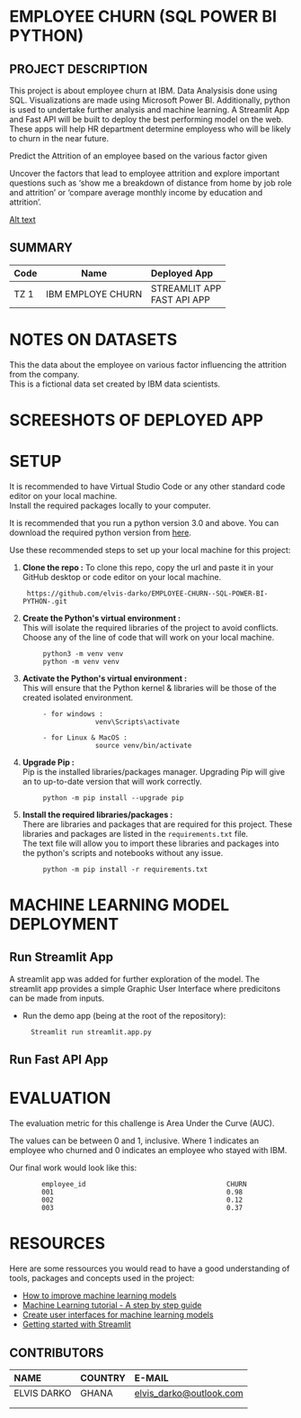 # EMPLOYEE CHURN (SQL POWER BI PYTHON)

## PROJECT DESCRIPTION
This project is about employee churn at IBM. Data Analysisis done using SQL. Visualizations are made using Microsoft Power BI. Additionally, python is used to undertake further analysis and machine learning. A Streamlit App and Fast API will be built to deploy the best performing model on the web. These apps will help HR department determine employess who will be likely to churn in the near future.


Predict the Attrition of an employee based on the various factor given

Uncover the factors that lead to employee attrition and explore important questions such as ‘show me a breakdown of distance from home by job role and attrition’ or ‘compare average monthly income by education and attrition’.

[Alt text](https://github.com/elvis-darko/EMPLOYEE-CHURN--SQL-POWER-BI-PYTHON-/blob/main/Assets/images/ibm.jpeg)

## SUMMARY
| Code      | Name        |   Deployed App |
|-----------|-------------|:------|
|TZ 1       | IBM EMPLOYE CHURN  | STREAMLIT APP<br />FAST API APP|



# NOTES ON DATASETS
This the data about the employee on various factor influencing the attrition from the company.
<br />
 This is a fictional data set created by IBM data scientists.

# SCREESHOTS OF DEPLOYED APP


# SETUP
It is recommended to have Virtual Studio Code or any other standard code editor on your local machine.<br />Install the required packages locally to your computer.

It is recommended that you run a python version 3.0 and above. 
You can download the required python version from [here](https://www.python.org/downloads/).

Use these recommended steps to set up your local machine for this project:

1. **Clone the repo :** To clone this repo, copy the url and paste it in your GitHub desktop or code editor on your local machine.
        
        https://github.com/elvis-darko/EMPLOYEE-CHURN--SQL-POWER-BI-PYTHON-.git

1. **Create the Python's virtual environment :** <br />This will isolate the required libraries of the project to avoid conflicts.<br />Choose any of the line of code that will work on your local machine.

            python3 -m venv venv
            python -m venv venv


2. **Activate the Python's virtual environment :**<br />This will ensure that the Python kernel & libraries will be those of the created isolated environment.

            - for windows : 
                         venv\Scripts\activate

            - for Linux & MacOS :
                         source venv/bin/activate


3. **Upgrade Pip :**<br />Pip is the installed libraries/packages manager. Upgrading Pip will give an to up-to-date version that will work correctly.

            python -m pip install --upgrade pip


4. **Install the required libraries/packages :**<br />There are libraries and packages that are required for this project. These libraries and packages are listed in the `requirements.txt` file.<br />The text file will allow you to import these libraries and packages into the python's scripts and notebooks without any issue.

            python -m pip install -r requirements.txt 

# MACHINE LEARNING MODEL DEPLOYMENT
## Run Streamlit App
A streamlit app was added for further exploration of the model. The streamlit app provides a simple Graphic User Interface where predicitons can be made from inputs.

- Run the demo app (being at the root of the repository):
        
        Streamlit run streamlit.app.py

## Run Fast API App

# EVALUATION
The evaluation metric for this challenge is Area Under the Curve (AUC).

The values can be between 0 and 1, inclusive. Where 1 indicates an employee who churned and 0 indicates an employee who stayed with IBM.

Our final work would look like this:

            employee_id                                   CHURN
            001                                           0.98
            002                                           0.12
            003                                           0.37


# RESOURCES
Here are some ressources you would read to have a good understanding of tools, packages and concepts used in the project:
- [How to improve machine learning models](https://neptune.ai/blog/improving-ml-model-performance)
- [Machine Learning tutorial - A step by step guide](https://github.com/eaedk/Machine-Learning-Tutorials/blob/main/ML_Step_By_Step_Guide.ipynb)
- [Create user interfaces for machine learning models](https://www.youtube.com/watch?v=RiCQzBluTxU)
- [Getting started with Streamlit](https://docs.streamlit.io/library/get-started)


## CONTRIBUTORS
| NAME  |   COUNTRY |   E-MAIL  |
|:------|:----------|:----------|
|ELVIS DARKO|GHANA|elvis_darko@outlook.com|
|           |       |           |
|           |       |           |


